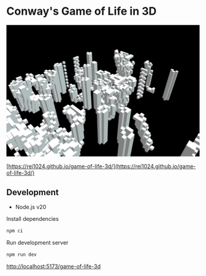 # Conway's Game of Life in 3D

![Screenshot](./public/ogp.jpg)

[https://rei1024.github.io/game-of-life-3d/](https://rei1024.github.io/game-of-life-3d/)

## Development

- Node.js v20

Install dependencies

```sh
npm ci
```

Run development server

```sh
npm run dev
```

<http://localhost:5173/game-of-life-3d>
